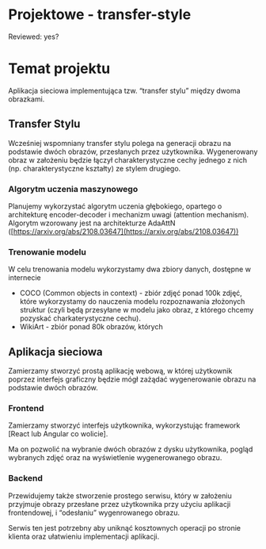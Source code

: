 # Projektowe - transfer-style

Reviewed: yes?

# Temat projektu

Aplikacja sieciowa implementująca tzw. “transfer stylu” między dwoma obrazkami. 

## Transfer Stylu

Wcześniej wspomniany transfer stylu polega na generacji obrazu na podstawie dwóch obrazów, przesłanych przez użytkownika. Wygenerowany obraz w założeniu będzie łączył charakterystyczne cechy jednego z nich (np. charakterystyczne kształty) ze stylem drugiego.

### Algorytm uczenia maszynowego

Planujemy wykorzystać algorytm uczenia głębokiego, opartego o architekturę encoder-decoder i mechanizm uwagi (attention mechanism). Algorytm wzorowany jest na architekturze AdaAttN ([https://arxiv.org/abs/2108.03647](https://arxiv.org/abs/2108.03647))

### Trenowanie modelu

W celu trenowania modelu wykorzystamy dwa zbiory danych, dostępne w internecie

- COCO (Common objects in context) - zbiór zdjęć ponad 100k zdjęć, które wykorzystamy do nauczenia modelu rozpoznawania złożonych struktur (czyli będą przesyłane w modelu jako obraz, z którego chcemy pozyskać charkaterystyczne cechu).
- WikiArt - zbiór ponad 80k obrazów, których

## Aplikacja sieciowa

Zamierzamy stworzyć prostą aplikację webową, w której użytkownik poprzez interfejs graficzny będzie mógł zażądać wygenerowanie obrazu na podstawie dwóch obrazów. 

### Frontend

Zamierzamy stworzyć interfejs użytkownika, wykorzystując framework [React lub Angular co wolicie].

Ma on pozwolić na wybranie dwóch obrazów z dysku użytkownika, pogląd wybranych zdjęć oraz na wyświetlenie wygenerowanego obrazu.

### Backend

Przewidujemy także stworzenie prostego serwisu, który w założeniu przyjmuje obrazy przesłane przez użytkownika przy użyciu aplikacji frontendowej, i “odesłaniu” wygenrowanego obrazu. 

Serwis ten jest potrzebny aby uniknąć kosztownych operacji po stronie klienta oraz ułatwieniu implementacji aplikacji.
